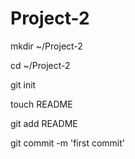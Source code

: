 Project-2
=========
mkdir ~/Project-2


cd ~/Project-2



git init


touch README


git add README

git commit -m 'first commit'